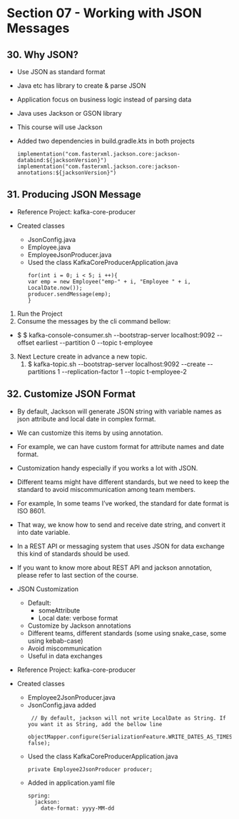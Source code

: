# Section 07 - Working with JSON Messages

## 30. Why JSON?

- Use JSON as standard format
- Java etc has library to create & parse JSON
- Application focus on business logic instead of parsing data
- Java uses Jackson or GSON library
- This course will use Jackson

- Added two dependencies in build.gradle.kts in both projects
  
  ```
  implementation("com.fasterxml.jackson.core:jackson-databind:${jacksonVersion}") 
  implementation("com.fasterxml.jackson.core:jackson-annotations:${jacksonVersion}")
  ```

## 31. Producing JSON Message

- Reference Project: kafka-core-producer

- Created classes 
  - JsonConfig.java
  - Employee.java
  - EmployeeJsonProducer.java
  - Used the class KafkaCoreProducerApplication.java
    ```
    for(int i = 0; i < 5; i ++){
	var emp = new Employee("emp-" + i, "Employee " + i, LocalDate.now());
	producer.sendMessage(emp);
    }
    ```  

1. Run the Project
2. Consume the messages by the cli command bellow: 
  - $ $ kafka-console-consumer.sh --bootstrap-server localhost:9092 --offset earliest --partition 0 --topic t-employee

3. Next Lecture create in advance a new topic.
   1. $ kafka-topic.sh --bootstrap-server localhost:9092 --create --partitions 1 --replication-factor 1 --topic t-employee-2


## 32. Customize JSON Format


- By default, Jackson will generate JSON string with variable names as json attribute and local date in complex format.
- We can customize this items by using annotation.
- For example, we can have custom format for attribute names and date format.
- Customization handy especially if you works a lot with JSON.
- Different teams might have different standards, but we need to keep the standard to avoid miscommunication among team members.
- For example, In some teams I’ve worked, the standard for date format is ISO 8601.
- That way, we know how to send and receive date string, and convert it into date variable.
- In a REST API or messaging system that uses JSON for data exchange this kind of standards should be used.
- If you want to know more about REST API and jackson annotation, please refer to last section of the course.


- JSON Customization
  - Default:
    - someAttribute
    - Local date: verbose format
  - Customize by Jackson annotations
  - Different teams, different standards (some using snake_case, some using kebab-case)
  - Avoid miscommunication
  - Useful in data exchanges


- Reference Project: kafka-core-producer

- Created classes
  - Employee2JsonProducer.java
  - JsonConfig.java added 
    ```
     // By default, jackson will not write LocalDate as String. If you want it as String, add the bellow line
        objectMapper.configure(SerializationFeature.WRITE_DATES_AS_TIMESTAMPS, false);
    ```    
  - Used the class KafkaCoreProducerApplication.java
    ```
    private Employee2JsonProducer producer;
    ```
  - Added in application.yaml file
    ```
    spring:
      jackson:
        date-format: yyyy-MM-dd
    ```  

    